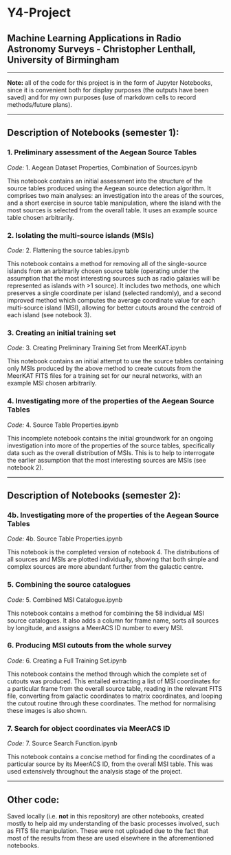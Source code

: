 # Y4-Project

## Machine Learning Applications in Radio Astronomy Surveys - Christopher Lenthall, University of Birmingham

***

**Note:** all of the code for this project is in the form of Jupyter Notebooks, since it is convenient both for display purposes (the outputs have been saved) and for my own purposes (use of markdown cells to record methods/future plans).

***

## **Description of Notebooks (semester 1):**

### 1. Preliminary assessment of the Aegean Source Tables

*Code:* 1. Aegean Dataset Properties, Combination of Sources.ipynb

This notebook contains an initial assessment into the structure of the source tables produced using the Aegean source detection algorithm. It comprises two main analyses: an investigation into the areas of the sources, and a short exercise in source table manipulation, where the island with the most sources is selected from the overall table. It uses an example source table chosen arbitrarily. 

### 2. Isolating the multi-source islands (MSIs)

*Code:* 2. Flattening the source tables.ipynb

This notebook contains a method for removing all of the single-source islands from an arbitrarily chosen source table (operating under the assumption that the most interesting sources such as radio galaxies will be represented as islands with >1 source). It includes two methods, one which preserves a single coordinate per island (selected randomly), and a second improved method which computes the average coordinate value for each multi-source island (MSI), allowing for better cutouts around the centroid of each island (see notebook 3).

### 3. Creating an initial training set

*Code:* 3. Creating Preliminary Training Set from MeerKAT.ipynb

This notebook contains an initial attempt to use the source tables containing only MSIs produced by the above method to create cutouts from the MeerKAT FITS files for a training set for our neural networks, with an example MSI chosen arbitrarily.

### 4. Investigating more of the properties of the Aegean Source Tables

*Code:* 4. Source Table Properties.ipynb

This incomplete notebook contains the initial groundwork for an ongoing investigation into more of the properties of the source tables, specifically data such as the overall distribution of MSIs. This is to help to interrogate the earlier assumption that the most interesting sources are MSIs (see notebook 2).

***

## **Description of Notebooks (semester 2):**

### 4b. Investigating more of the properties of the Aegean Source Tables

*Code:* 4b. Source Table Properties.ipynb

This notebook is the completed version of notebook 4. The distributions of all sources and MSIs are plotted individually, showing that both simple and complex sources are more abundant further from the galactic centre.

### 5. Combining the source catalogues

*Code:* 5. Combined MSI Catalogue.ipynb

This notebook contains a method for combining the 58 individual MSI source catalogues. It also adds a column for frame name, sorts all sources by longitude, and assigns a MeerACS ID number to every MSI.

### 6. Producing MSI cutouts from the whole survey

*Code:* 6. Creating a Full Training Set.ipynb

This notebook contains the method through which the complete set of cutouts was produced. This entailed extracting a list of MSI coordinates for a particular frame from the overall source table, reading in the relevant FITS file, converting from galactic coordinates to matrix coordinates, and looping the cutout routine through these coordinates. The method for normalising these images is also shown.

### 7. Search for object coordinates via MeerACS ID

*Code:* 7. Source Search Function.ipynb

This notebook contains a concise method for finding the coordinates of a particular source by its MeerACS ID, from the overall MSI table. This was used extensively throughout the analysis stage of the project.

***

## Other code:

Saved locally (i.e. **not** in this repository) are other notebooks, created mostly to help aid my understanding of the basic processes involved, such as FITS file manipulation. These were not uploaded due to the fact that most of the results from these are used elsewhere in the aforementioned notebooks. 
